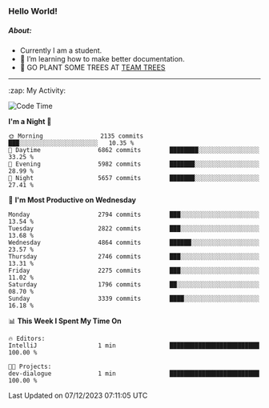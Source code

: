 ### Hello World!

##### About:
- Currently I am a student.
- 🌱 I’m learning how to make better documentation.
- 🌱 GO PLANT SOME TREES AT [TEAM TREES](https://teamtrees.org/)

---
  <summary>:zap: My Activity:</summary>
  
<!--START_SECTION:waka-->
![Code Time](http://img.shields.io/badge/Code%20Time-1%2C267%20hrs%2047%20mins-blue)

**I'm a Night 🦉** 

```text
🌞 Morning                2135 commits        ███░░░░░░░░░░░░░░░░░░░░░░   10.35 % 
🌆 Daytime                6862 commits        ████████░░░░░░░░░░░░░░░░░   33.25 % 
🌃 Evening                5982 commits        ███████░░░░░░░░░░░░░░░░░░   28.99 % 
🌙 Night                  5657 commits        ███████░░░░░░░░░░░░░░░░░░   27.41 % 
```
📅 **I'm Most Productive on Wednesday** 

```text
Monday                   2794 commits        ███░░░░░░░░░░░░░░░░░░░░░░   13.54 % 
Tuesday                  2822 commits        ███░░░░░░░░░░░░░░░░░░░░░░   13.68 % 
Wednesday                4864 commits        ██████░░░░░░░░░░░░░░░░░░░   23.57 % 
Thursday                 2746 commits        ███░░░░░░░░░░░░░░░░░░░░░░   13.31 % 
Friday                   2275 commits        ███░░░░░░░░░░░░░░░░░░░░░░   11.02 % 
Saturday                 1796 commits        ██░░░░░░░░░░░░░░░░░░░░░░░   08.70 % 
Sunday                   3339 commits        ████░░░░░░░░░░░░░░░░░░░░░   16.18 % 
```


📊 **This Week I Spent My Time On** 

```text
🔥 Editors: 
IntelliJ                 1 min               █████████████████████████   100.00 % 

🐱‍💻 Projects: 
dev-dialogue             1 min               █████████████████████████   100.00 % 
```


 Last Updated on 07/12/2023 07:11:05 UTC
<!--END_SECTION:waka-->
